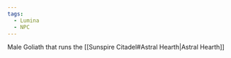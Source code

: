 ```yaml
---
tags:
  - Lumina
  - NPC
---
```

Male Goliath that runs the [[Sunspire Citadel#Astral Hearth|Astral Hearth]] 